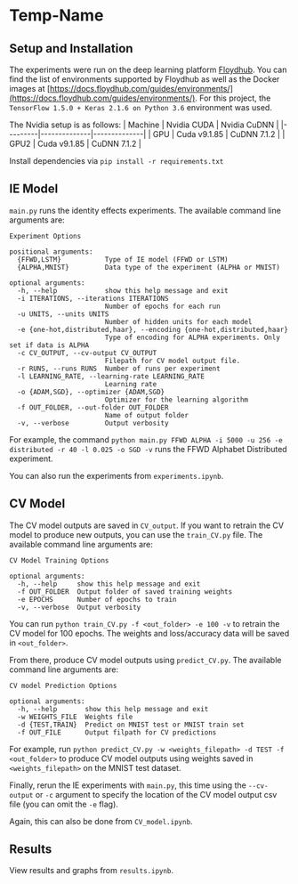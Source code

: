 # Temp-Name

## Setup and Installation

The experiments were run on the deep learning platform [Floydhub](https://www.floydhub.com/). 
You can find the list of environments supported by Floydhub as well as the Docker images at [https://docs.floydhub.com/guides/environments/](https://docs.floydhub.com/guides/environments/).
For this project, the `TensorFlow 1.5.0 + Keras 2.1.6 on Python 3.6` environment was used.

The Nvidia setup is as follows:
| Machine | Nvidia CUDA  | Nvidia CuDNN |
|---------|--------------|--------------|
| GPU     | Cuda v9.1.85 | CuDNN 7.1.2  |
| GPU2    | Cuda v9.1.85 | CuDNN 7.1.2  |


Install dependencies via `pip install -r requirements.txt`

## IE Model

`main.py` runs the identity effects experiments. The available command line arguments are:
```
Experiment Options

positional arguments:
  {FFWD,LSTM}           Type of IE model (FFWD or LSTM)
  {ALPHA,MNIST}         Data type of the experiment (ALPHA or MNIST)

optional arguments:
  -h, --help            show this help message and exit
  -i ITERATIONS, --iterations ITERATIONS
                        Number of epochs for each run
  -u UNITS, --units UNITS
                        Number of hidden units for each model
  -e {one-hot,distributed,haar}, --encoding {one-hot,distributed,haar}
                        Type of encoding for ALPHA experiments. Only set if data is ALPHA
  -c CV_OUTPUT, --cv-output CV_OUTPUT
                        Filepath for CV model output file.
  -r RUNS, --runs RUNS  Number of runs per experiment
  -l LEARNING_RATE, --learning-rate LEARNING_RATE
                        Learning rate
  -o {ADAM,SGD}, --optimizer {ADAM,SGD}
                        Optimizer for the learning algorithm
  -f OUT_FOLDER, --out-folder OUT_FOLDER
                        Name of output folder
  -v, --verbose         Output verbosity
```

For example, the command `python main.py FFWD ALPHA -i 5000 -u 256 -e distributed -r 40 -l 0.025 -o SGD -v` runs the FFWD Alphabet Distributed experiment.

You can also run the experiments from `experiments.ipynb`.

## CV Model

The CV model outputs are saved in `CV_output`. If you want to retrain the CV model to produce new outputs, you can use the `train_CV.py` file. 
The available command line arguments are:

```
CV Model Training Options

optional arguments:
  -h, --help     show this help message and exit
  -f OUT_FOLDER  Output folder of saved training weights
  -e EPOCHS      Number of epochs to train
  -v, --verbose  Output verbosity
```

You can run `python train_CV.py -f <out_folder> -e 100 -v` to retrain the CV model for 100 epochs. The weights and loss/accuracy data will be saved in `<out_folder>`.

From there, produce CV model outputs using `predict_CV.py`. The available command line arguments are:

```
CV model Prediction Options

optional arguments:
  -h, --help       show this help message and exit
  -w WEIGHTS_FILE  Weights file
  -d {TEST,TRAIN}  Predict on MNIST test or MNIST train set
  -f OUT_FILE      Output filpath for CV predictions
```

For example, run `python predict_CV.py -w <weights_filepath> -d TEST -f <out_folder>` to produce CV model outputs using weights saved in `<weights_filepath>` on the MNIST test dataset.

Finally, rerun the IE experiments with `main.py`, this time using the `--cv-output` or `-c` argument to specify the location of the CV model output csv file (you can omit the `-e` flag).

Again, this can also be done from `CV_model.ipynb`.

## Results

View results and graphs from `results.ipynb`.
